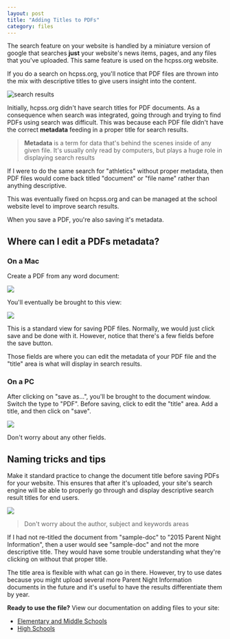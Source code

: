```yaml
---
layout: post
title: "Adding Titles to PDFs"
category: files
---
```


The search feature on your website is handled by a miniature version of google that searches **just** your website's news items, pages, and any files that you've uploaded. This same feature is used on the hcpss.org website.

If you do a search on hcpss.org, you'll notice that PDF files are thrown into the mix with descriptive titles to give users insight into the content.

![search results](/schoolsites-help/images/uploading/athletics-search.png)

Initially, hcpss.org didn't have search titles for PDF documents. As a consequence when search was integrated, going through and trying to find PDFs using search was difficult. This was because each PDF file didn't have the correct **metadata** feeding in a proper title for search results.

> **Metadata** is a term for data that's behind the scenes inside of any given file. It's usually only read by computers, but plays a huge role in displaying search results

If I were to do the same search for "athletics" without proper metadata, then PDF files would come back titled "document" or "file name" rather than anything descriptive.

This was eventually fixed on hcpss.org and can be managed at the school website level to improve search results. 

When you save a PDF, you're also saving it's metadata.

## Where can I edit a PDFs metadata?

### On a Mac

Create a PDF from any word document:

![](/schoolsites-help/images/uploading/save-as.png)

You'll eventually be brought to this view:

![](/schoolsites-help/images/uploading/new-save.png)

This is a standard view for saving PDF files. Normally, we would just click save and be done with it. However, notice that there's a few fields before the save button.

Those fields are where you can edit the metadata of your PDF file and the "title" area is what will display in search results.

### On a PC

After clicking on "save as...", you'll be brought to the document window. Switch the type to "PDF". Before saving, click to edit the "title" area. Add a title, and then click on "save".

![](/schoolsites-help/images/uploading/add-title-pc.png)

Don't worry about any other fields.

## Naming tricks and tips

Make it standard practice to change the document title before saving PDFs for your website. This ensures that after it's uploaded, your site's search engine will be able to properly go through and display descriptive search result titles for end users. 

![](/schoolsites-help/images/uploading/editing-title.png)

> Don't worry about the author, subject and keywords areas

If I had not re-titled the document from "sample-doc" to "2015 Parent Night Information", then a user would see "sample-doc" and not the more descriptive title. They would have some trouble understanding what they're clicking on without that proper title.

The title area is flexible with what can go in there. However, try to use dates because you might upload several more Parent Night Information documents in the future and it's useful to have the results differentiate them by year.

**Ready to use the file?** View our documentation on adding files to your site:

- [Elementary and Middle Schools](/schoolsites-help/es-files/2014/07/15/uploading-files/)
- [High Schools](/schoolsites-help/nodes-hs/2015/07/02/managing-files/)

 